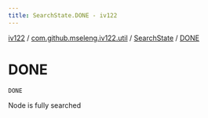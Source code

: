 ```yaml
---
title: SearchState.DONE - iv122
---
```


[iv122](../../index.md) / [com.github.mseleng.iv122.util](../index.md) / [SearchState](index.md) / [DONE](.)

# DONE

`DONE`

Node is fully searched

